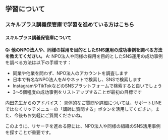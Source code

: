## 学習について
### スキルプラス講義保管庫で学習を進めている方はこちら

#### スキルプラス講義保管庫について

**Q: 他のNPO法人や、同様の採用を目的としたSNS運用の成功事例を調べる方法を教えてください。**
A: NPO法人や同様の採用を目的としたSNS運用の成功事例を調べる方法は以下の手順です：
- 同業や他業を問わず、NPO法人のアカウントを調査します
- 日本で有名なNPO法人をAIやネットで検索し、SNSで検索します
- InstagramやTikTokなどのSNSプラットフォームで検索すると良いでしょう
- 3〜5個程度の成功事例をリストアップすることが最初の目標です

内田先生からのアドバイス：
具体的なご質問や詳細については、サポートLINEではなくリッチメニューの「講師に質問する」ボタンを活用してください。また、今後もお気軽にご質問くださいね。

このように、リサーチを進める際には、NPO法人や同様の組織のSNS活用事例を探すことが重要です。
